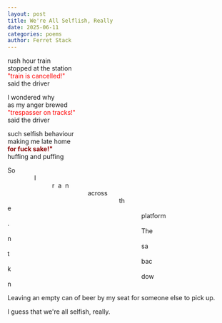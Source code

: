 ```yaml
---
layout: post
title: We're All Selflish, Really
date: 2025-06-11
categories: poems
author: Ferret Stack
---
```

rush hour train<br>
stopped at the station<br>
<span style="color:red;">"train is cancelled!"</span><br>
said the driver<br>

<p>I wondered why<br>
as my anger brewed<br>
<span style="color:red;">"trespasser on tracks!"</span><br>
said the driver</p>

<p> such selfish behaviour<br>
making me late home<br>
<span style="color:darkred; font-weight:bold;">for fuck sake!"</span><br>
huffing and puffing</p>

<p>So<br>
<span style="margin:60px;">I</span><br>
<span style="margin:100px; letter-spacing:8px;">ran</span><br>
<span style="margin:180px;">across</span><br>
<span style="margin:250px;">the</span><br>
<span style="margin:300px;">platform.</span><br>
<span style="margin:300px;">Then</span><br>
<span style="margin:300px;">sat</span><br>
<span style="margin:300px;">back</span><br>
<span style="margin:300px;">down</span><br></p>

<p>Leaving an empty can of beer by my seat for someone else to pick up.

I guess that we're all selfish, really.</p>
